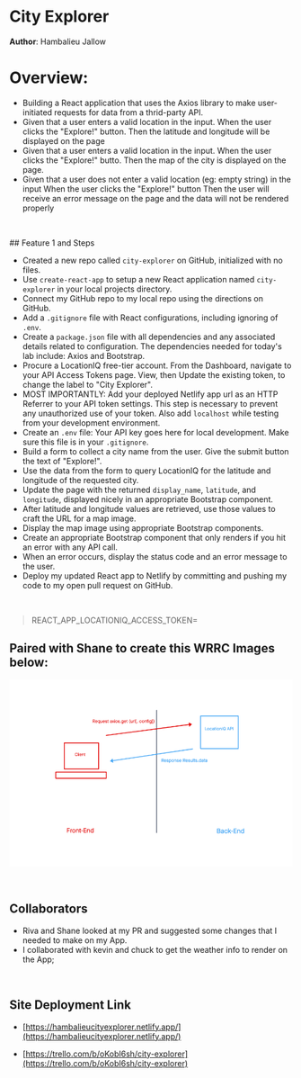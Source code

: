 # City Explorer 

**Author**: Hambalieu Jallow

# Overview:
- Building a React application that uses the Axios library to make user-initiated requests for data from a thrid-party API.
- Given that a user enters a valid location in the input.
When the user clicks the "Explore!" button.
Then the latitude and longitude will be displayed on the page
- Given that a user enters a valid location in the input.
When the user clicks the "Explore!" butto.
Then the map of the city is displayed on the page.
- Given that a user does not enter a valid location (eg: empty string) in the input
When the user clicks the "Explore!" button
Then the user will receive an error message on the page and the data will not be rendered properly

<p>&nbsp;</p>
## Feature 1 and Steps

- Created a new repo called `city-explorer` on GitHub, initialized with no files.
- Use `create-react-app` to setup a new React application named `city-explorer` in your local projects directory. 
- Connect my GitHub repo to my local repo using the directions on GitHub.
- Add a `.gitignore` file with React configurations, including ignoring of `.env`.
- Create a `package.json` file with all dependencies and any associated details related to configuration. The dependencies needed for today's lab include: Axios and Bootstrap.
- Procure a LocationIQ free-tier account. From the Dashboard, navigate to your API Access Tokens page. View, then Update the existing token, to change the label to "City Explorer".
- MOST IMPORTANTLY: Add your deployed Netlify app url as an HTTP Referrer to your API token settings. This step is necessary to prevent any unauthorized use of your token. Also add `localhost` while testing from your development environment.
- Create an `.env` file: Your API key goes here for local development. Make sure this file is in your `.gitignore`.
- Build a form to collect a city name from the user. Give the submit button the text of "Explore!".
- Use the data from the form to query LocationIQ for the latitude and longitude of the requested city. 
- Update the page with the returned `display_name`, `latitude`, and `longitude`, displayed nicely in an appropriate Bootstrap component. 
- After latitude and longitude values are retrieved, use those values to craft the URL for a map image. 
- Display the map image using appropriate Bootstrap components.
- Create an appropriate Bootstrap component that only renders if you hit an error with any API call.
- When an error occurs, display the status code and an error message to the user.
- Deploy my updated React app to Netlify by committing and pushing my code to my open pull request on GitHub. 

<p>&nbsp;</p>

>REACT_APP_LOCATIONIQ_ACCESS_TOKEN=<location of key access token>

## Paired with Shane to create this WRRC Images below: 
![image](image.png)

<p>&nbsp;</p>

## Collaborators
- Riva and Shane looked at my PR and suggested some changes that I needed to make on my App.
- I collaborated with kevin and chuck to get the weather info to render on the App;


<p>&nbsp;</p>

## Site Deployment  Link
- [https://hambalieucityexplorer.netlify.app/](https://hambalieucityexplorer.netlify.app/)


-  [https://trello.com/b/oKobI6sh/city-explorer](https://trello.com/b/oKobI6sh/city-explorer)
